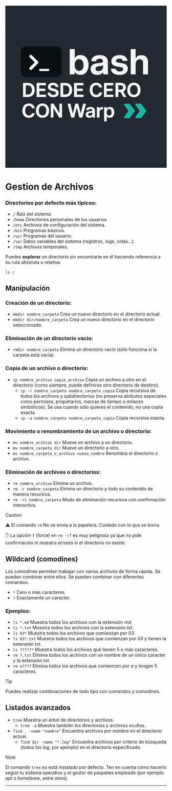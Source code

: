 ![Logo Bash desde cero con Warp](./bash_warp.png)

# Gestion de Archivos
### Directorios por defecto más típicos:

* `/` Raíz del sistema.
* `/home` Directorios personales de los usuarios.
* `/etc` Archivos de configuración del sistema.
* `/bin` Programas básicos.
* `/usr` Programas del usuario.
* `/var` Datos variables del sistema (registros, logs, colas...).
* `/tmp` Archivos temporales.

Puedes **explorar** un directorio sin encontrarte en él haciendo referencia a su ruta absoluta o relativa.

```
ls /
```

## Manipulación

### Creación de un directorio:

* `mkdir nombre_carpeta` Crea un nuevo directorio en el directorio actual.
* `mkdir dir/nombre_carpeta` Crea un nuevo directorio en el directorio seleccionado.

### Eliminación de un directorio vacío:

* `rmdir nombre_carpeta` Elimina un directorio vacío (sólo funciona si la carpeta está vacía).

### Copia de un archivo o directorio:

* `cp nombre_archivo copia_archivo` Copia un archivo a otro en el directorio (como siempre, puede definirse otro directorio de destino).
	* `cp -r nombre_carpeta nombre_carpeta_copia` Copia recursiva de todos los archivos y subdirectorios (no preserva atributos especiales como permisos, propietarios, marcas de tiempo o enlaces simbólicos). Se usa cuando sólo quieres el contenido, no una copia exacta.
	* `cp -a nombre_carpeta nombre_carpeta_copia` Copia recursiva exacta.

### Movimiento o renombramiento de un archivo o directorio:
	
* `mv nombre_archivo dir` Mueve un archivo a un directorio.
* `mv nombre_carpeta dir` Mueve un directorio a otro.
* `mv nombre_carpeta_o_archivo nuevo_nombre` Renombra el directorio o archivo.

### Eliminación de archivos o directorios:

* `rm nombre_archivo` Elimina un archivo. 
* `rm -r nombre_carpeta` Elimina un directorio y todo su contenido de manera recursiva.
* `rm -ri nombre_carpeta` Modo de eliminación recursiva con confirmación interactiva.

> [!CAUTION]
>
> ⚠️ El comando `rm` No se envía a la papelera. Cuidado con lo que se borra.
> 
> ✋ La opción `f` (force) en `rm -rf` es muy peligrosa ya que no pide confirmación ni muestra errores si el directorio no existe.

## Wildcard (comodines)

Los comodines permiten trabajar con varios archivos de forma rápida. Se pueden combinar entre ellos. Se pueden combinar con diferentes comandos.

* `*` Cero o más caracteres.
* `?` Exactamente un caracter.

### Ejemplos:

* `ls *.md` Muestra todos los archivos con la extensión *md*.
* `ls *.txt` Muestra todos los archivos con la extensión *txt*.
* `ls 03*` Muestra todos los archivos que comienzan por *03*.
* `ls 03*.txt` Muestra todos los archivos que comienzan por *03* y tienen la extensión *txt*.
* `ls ?????*` Muestra todos los archivos que tienen 5 o más caracteres.
* `rm ?.txt` Elimina todos los archivos con un nombre de un único caracter y la extensión *txt*.
* `rm a????` Elimina todos los archivos que comiencen por *a* y tengan 5 caracteres.

> [!TIP]
>
> Puedes realizar combinaciones de todo tipo con comandos y comodines.

## Listados avanzados

* `tree` Muestra un árbol de directorios y archivos.
	* `tree -a` Muestra también los directorios y archivos ocultos.
* `find . -name "nombre"` Encuentra archivos por nombre en el directorio actual.
	* `find dir -name "*.log"` Encuentra archivos por criterio de búsqueda (todos los *log*, por ejemplo) en el directorio especificado.

> [!NOTE]
>
> El comando `tree` no está instalado por defecto. Ten en cuenta cómo hacerlo según tu sistema operativo y el gestor de paquetes empleado (por ejemplo *apt* o *homebrew*, entre otros).

---